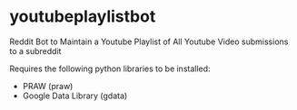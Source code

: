 youtubeplaylistbot
==================

Reddit Bot to Maintain a Youtube Playlist of All Youtube Video submissions to a subreddit

Requires the following python libraries to be installed:
- PRAW (praw)
- Google Data Library (gdata)
